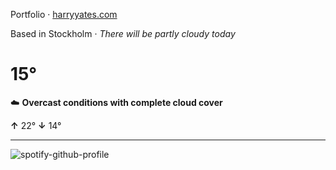 Portfolio · [harryyates.com](https://harryyates.com)

<!-- WEATHER_START -->
Based in Stockholm · *There will be partly cloudy today*

# 15°
☁️ **Overcast conditions with complete cloud cover**

**↑** 22° **↓** 14°

---
<!-- WEATHER_END -->

<p align="left">
  <a>
    <img src="https://spotify-github-profile.kittinanx.com/api/view?uid=bigbello&cover_image=true&theme=natemoo-re&show_offline=true&background_color=121212&interchange=false&bar_color=53b14f&bar_color_cover=false" alt="spotify-github-profile">
  </a>
</p>